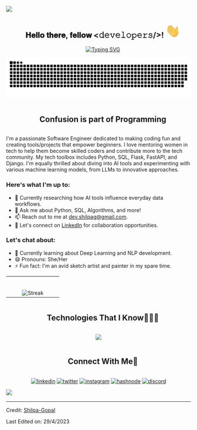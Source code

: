 
<!--horizontal divider(gradiant)-->
<img src="https://user-images.githubusercontent.com/73097560/115834477-dbab4500-a447-11eb-908a-139a6edaec5c.gif">

<!--h1 without bottom border-->
<div id="user-content-toc">
  <ul align="center">
    <h2> 𝐇𝐞𝐥𝐥𝐨 𝐭𝐡𝐞𝐫𝐞, 𝐟𝐞𝐥𝐥𝐨𝐰 <𝚍𝚎𝚟𝚎𝚕𝚘𝚙𝚎𝚛𝚜/>! <img src="https://github.com/ABSphreak/ABSphreak/blob/master/gifs/Hi.gif" width="40px"></h2>
    <p align="center">
<!--       <a href="https://git.io/typing-svg"><img src="https://readme-typing-svg.herokuapp.com?font=Bungee+Spice&size=30&duration=4000&pause=100&multiline=true&random=false&width=650&lines=I'm+Shilpa+G.+Welcome+to+my+profile!" alt="Typing SVG" /></a> -->
<a href="https://git.io/typing-svg"><img src="https://readme-typing-svg.herokuapp.com?font=Courier+New&size=30&duration=4000&pause=100&multiline=true&color=000000&background=FFFFFF00&width=650&lines=I'm+Shilpa+G.+Welcome+to+My+Profile!" alt="Typing SVG" /></a>
  </p>
  </ul>
</div>


<!--- snake -->
<div align="center">
  <img  src="https://github.com/1999AZZAR/1999AZZAR/blob/readme/resources/img/grid-snake.svg"
       alt="snake" /></a>
</div>


<!--h2 without bottom border-->
<div id="user-content-toc">
  <ul align="center">
    <summary><h2 style="display: inline-block">Confusion is part of Programming</h2></summary>
  </ul>
</div>


<!--Intro start-->

I'm a passionate Software Engineer dedicated to making coding fun and creating tools/projects that empower beginners. I love mentoring women in tech to help them become skilled coders and contribute more to the tech community. My tech toolbox includes Python, SQL, Flask, FastAPI, and Django. I'm equally thrilled about diving into AI tools and experimenting with various machine learning models, from LLMs to innovative approaches.


### Here's what I'm up to:
- 🌱 Currently researching how AI tools influence everyday data workflows.
- 💬 Ask me about Python, SQL, Algorithms, and more!
- 📫 Reach out to me at dev.shilpag@gmail.com.
- 💼 Let's connect on [LinkedIn]() for collaboration opportunities.

### Let's chat about:
- 🙌 Currently learning about Deep Learning and NLP development.
- 😄 Pronouns: She/Her
- ⚡ Fun fact: I'm an avid sketch artist and painter in my spare time.
  
<!--Intro end-->



<!--- Stats & Trophies (start) -->
<p align="center">
  <!--- Stats (start) -->
  <table align="center">
    <tr border="none">
      <td width="50%" align="center">
<!--         <img src="https://github-readme-stats.vercel.app/api?username=Shilpa-Gopal&theme=dark&show_icons=true&count_private=true" /> -->
        <br><br>
        <img title="🔥 Get streak stats for your profile at git.io/streak-stats" alt="Streak" src="https://github-readme-streak-stats.herokuapp.com/?user=Shilpa-Gopal&theme=dark&hide_border=false" /> 
      </td>
<!--       <td width="50%" align="center">
        <img src="https://github-readme-stats.anuraghazra1.vercel.app/api/top-langs/?username=Shilpa-Gopal&theme=dark&hide_border=false&langs_count=10" />
      </td> -->
    </tr>
  </table>
  <!--- Stats (end) -->


<!--- Stats & Trophies (end) -->



<!--h1 without bottom border-->
<div id="user-content-toc">
  <ul align="center">
    <summary><h2 style="display: inline-block">Technologies That I Know👨🏻‍💻</h2></summary>
  </ul>
</div>
<!--tech stack icons-->
<!-- <p align="center">
  <a href="https://skillicons.dev">
    <img src="https://skillicons.dev/icons?i=py,git,aws,css,discord,docker,postgres,dynamodb,express,figma,firebase,redis,github,html,js,linux,md,nginx,mongodb,postman,py,ts,vscode,kubernetes&perline=14" />
  </a>
</p> -->

<!-- Skills & Tools Icons (start) -->
<p align="center">
  <a href="https://skillicons.dev">
<img src="https://skillicons.dev/icons?i=py,r,sqlite,js,html,css,aws,git,docker,postgres,dynamodb,figma,firebase,redis,github,linux,md,nginx,mongodb,postman,ansible,anaconda,bash,cpp,django,eclipse,fastapi,flask,gherkin,idea,ai,jenkins,kafka,matlab,mysql,opencv,powershell,pytorch,sublime,tensorflow,ubuntu,visualstudio,vscode,bitbucket,sublime,vim,pycharm,eclipse,kubernetes&perline=14" />

  </a>
</p>
<!-- Skills & Tools Icons (end) -->



<!-- Connect with me -->
<!--h2 without bottom border-->
<div id="user-content-toc">
  <ul align="center">
    <summary><h2 style="display: inline-block">Connect With Me🤝</h2></summary>
  </ul>
</div>

<!--icons and links-->
<p align="center">
<a href="" target="blank"><img align="center" src="https://user-images.githubusercontent.com/88904952/234979284-68c11d7f-1acc-4f0c-ac78-044e1037d7b0.png" alt="linkedin" height="50" width="50" /></a>
<a href="" target="blank"><img align="center" src="https://user-images.githubusercontent.com/88904952/234980676-61bfb021-ecc8-48f7-88e6-34c1b06c4a58.png" alt="twitter" height="50" width="50" /></a> 
<a href="" target="blank"><img align="center" src="https://user-images.githubusercontent.com/88904952/234981169-2dd1e58f-4b7e-468c-8213-034ba62156c3.png" alt="instagram" height="50" width="50" /></a>
<a href="" target="blank"><img align="center" src="https://user-images.githubusercontent.com/88904952/234982196-562aea17-5532-4550-8c08-1c7cb994a541.png" alt="hashnode" height="50" width="50" /></a>
<a href="" target="blank"><img align="center" src="https://user-images.githubusercontent.com/88904952/234982627-019fd336-6248-453c-9b05-97c13fd1d207.png" alt="discord" height="50" width="50" /></a>
  
</p>


<!--profile visit count-->
<div align="center">
  
<!-- [![](https://visitcount.itsvg.in/api?id=Shilpa-Gopal&icon=3&color=6)](https://visitcount.itsvg.in) -->
  
</div>


<!--horizontal divider(gradiant)-->
<img src="https://user-images.githubusercontent.com/73097560/115834477-dbab4500-a447-11eb-908a-139a6edaec5c.gif">

----------------------------------------------------------------------
Credit: [Shilpa-Gopal](https://github.com/Shilpa-Gopal)

Last Edited on: 29/4/2023
